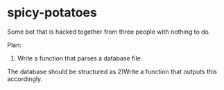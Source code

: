 # spicy-potatoes
Some bot that is hacked together from three people with nothing to do.

Plan:
1) Write a function that parses a database file.

  The database should be structured as 
  <command><type><relevantdata>
2)Write a function that outputs this accordingly.
